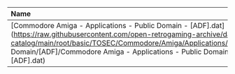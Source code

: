 |Name|Size|
|:---|---:|
|[Commodore Amiga - Applications - Public Domain - [ADF].dat](https://raw.githubusercontent.com/open-retrogaming-archive/dat-catalog/main/root/basic/TOSEC/Commodore/Amiga/Applications/Public Domain/[ADF]/Commodore Amiga - Applications - Public Domain - [ADF].dat)|390881|
